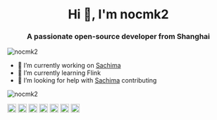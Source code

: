 <h1 align="center">Hi 👋, I'm nocmk2</h1>
<h3 align="center">A passionate open-source developer from Shanghai</h3>



<!-- how to use language in group
<img align="left" src="https://github-readme-stats.vercel.app/api/top-langs/?username=nocmk2&layout=compact&hide=html" alt="nocmk2" />
-->

<img align="center" src="https://github-readme-stats.vercel.app/api?username=nocmk2&show_icons=true" alt="nocmk2" />

<!--
**nocmk2/nocmk2** is a ✨ _special_ ✨ repository because its `README.md` (this file) appears on your GitHub profile.
-->

- 🔭 I’m currently working on [Sachima](https://github.com/DessertsLab/Sachima)
- 🌱 I’m currently learning Flink
- 🤔 I’m looking for help with [Sachima](https://github.com/DessertsLab/Sachima) contributing

<p align="left"> <img src="https://komarev.com/ghpvc/?username=nocmk2" alt="nocmk2" /> </p>
<p align="left"><img src="https://devicons.github.io/devicon/devicon.git/icons/react/react-original-wordmark.svg" alt="react" width="20" height="20"/> <img src="https://devicons.github.io/devicon/devicon.git/icons/go/go-original.svg" alt="go" width="20" height="20"/> <img src="https://devicons.github.io/devicon/devicon.git/icons/javascript/javascript-original.svg" alt="javascript" width="20" height="20"/> <img src="https://devicons.github.io/devicon/devicon.git/icons/mysql/mysql-original-wordmark.svg" alt="mysql" width="20" height="20"/> <img src="https://devicons.github.io/devicon/devicon.git/icons/redis/redis-original-wordmark.svg" alt="redis" width="20" height="20"/> <img src="https://devicons.github.io/devicon/devicon.git/icons/python/python-original-wordmark.svg" alt="python" width="20" height="20"/> <img src="https://devicons.github.io/devicon/devicon.git/icons/linux/linux-original.svg" alt="linux" width="20" height="20"/></p>

